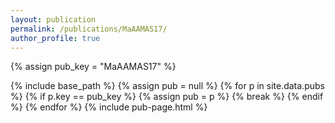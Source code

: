 ```yaml
---
layout: publication
permalink: /publications/MaAAMAS17/
author_profile: true
---
```

{% assign pub_key = "MaAAMAS17" %}

{% include base_path %}
{% assign pub = null %}
{% for p in site.data.pubs %}
  {% if p.key == pub_key %}
    {% assign pub = p %}
    {% break %}
  {% endif %}
{% endfor %}
{% include pub-page.html %}